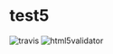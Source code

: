 # test5
<img src="https://travis-ci.org/gitwood/test5.svg?branch=gh-pages" alt="travis">
<img src="https://badge.fury.io/py/html5validator.svg" alt="html5validator">
